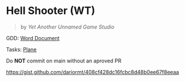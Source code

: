 # Hell Shooter (WT)
> by _Yet Another Unnamed Game Studio_

GDD: [Word Document](https://digipen824-my.sharepoint.com/:w:/g/personal/d_rodrguez_digipen_edu/ERH7TJBSIwFHhsgFjqGd0DQBO-a-fHunU0eprdiMGsE-PQ?e=HYZekd)

Tasks: [Plane](https://plane.xein.es/digipen/projects/0c5a9dbf-d5f8-4f3e-bdf3-e046ae39890e/issues/)

Do **NOT** commit on main without an aproved PR

https://gist.github.com/dariormt/408cf428dc16fcbc8d48b0ee67f8eeaa

